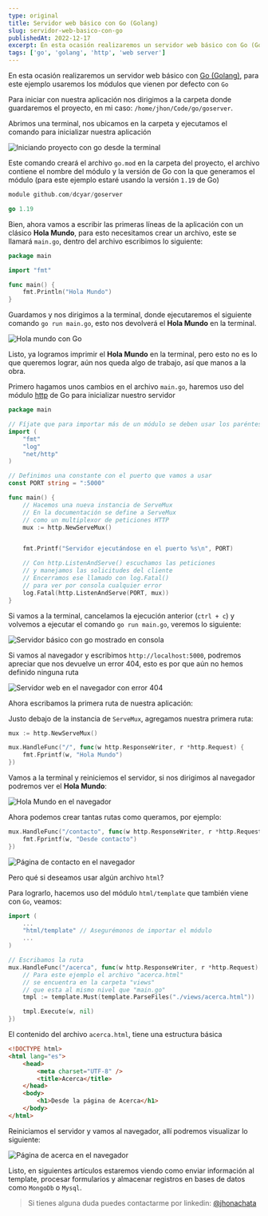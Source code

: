 ```yaml
---
type: original
title: Servidor web básico con Go (Golang)
slug: servidor-web-basico-con-go
publishedAt: 2022-12-17
excerpt: En esta ocasión realizaremos un servidor web básico con Go (Golang), para este ejemplo usaremos los módulos que vienen por defecto con Go
tags: ['go', 'golang', 'http', 'web server']
---
```


En esta ocasión realizaremos un servidor web básico con <a href="https://go.dev/" target="_blank">Go (Golang)</a>, para este ejemplo usaremos los módulos que vienen por defecto con `Go`

Para iniciar con nuestra aplicación nos dirigimos a la carpeta donde guardaremos el proyecto, en mi caso: `/home/jhon/Code/go/goserver`.

Abrimos una terminal, nos ubicamos en la carpeta y ejecutamos el comando para inicializar nuestra aplicación

![Iniciando proyecto con go desde la terminal](/images/go-crud-mongodb/go-mod-init.png)

Este comando creará el archivo `go.mod` en la carpeta del proyecto, el archivo contiene el nombre del módulo y la versión de Go con la que generamos el módulo (para este ejemplo estaré usando la versión `1.19` de Go)

```go
module github.com/dcyar/goserver

go 1.19
```

Bien, ahora vamos a escribir las primeras líneas de la aplicación con un clásico **Hola Mundo**, para esto necesitamos crear un archivo, este se llamará `main.go`, dentro del archivo escribimos lo siguiente:

```go
package main

import "fmt"

func main() {
    fmt.Println("Hola Mundo")
}
```

Guardamos y nos dirigimos a la terminal, donde ejecutaremos el siguiente comando `go run main.go`, esto nos devolverá el **Hola Mundo** en la terminal.

![Hola mundo con Go](/images/go-crud-mongodb/hola-mundo.png)

Listo, ya logramos imprimir el **Hola Mundo** en la terminal, pero esto no es lo que queremos lograr, aún nos queda algo de trabajo, así que manos a la obra.

Primero hagamos unos cambios en el archivo `main.go`, haremos uso del módulo <a href="https://pkg.go.dev/net/http" target="_blank">http</a> de Go para inicializar nuestro servidor

```go
package main

// Fíjate que para importar más de un módulo se deben usar los paréntesis
import (
	"fmt"
	"log"
	"net/http"
)

// Definimos una constante con el puerto que vamos a usar
const PORT string = ":5000"

func main() {
    // Hacemos una nueva instancia de ServeMux
    // En la documentación se define a ServeMux
    // como un multiplexor de peticiones HTTP
	mux := http.NewServeMux()


	fmt.Printf("Servidor ejecutándose en el puerto %s\n", PORT)

	// Con http.ListenAndServe() escuchamos las peticiones
	// y manejamos las solicitudes del cliente
	// Encerramos ese llamado con log.Fatal()
	// para ver por consola cualquier error
	log.Fatal(http.ListenAndServe(PORT, mux))
}
```

Si vamos a la terminal, cancelamos la ejecución anterior (`ctrl + c`) y volvemos a ejecutar el comando `go run main.go`, veremos lo siguiente:

![Servidor básico con go mostrado en consola](/images/go-crud-mongodb/basic-http.png)

Si vamos al navegador y escribimos `http://localhost:5000`, podremos apreciar que nos devuelve un error 404, esto es por que aún no hemos definido ninguna ruta

![Servidor web en el navegador con error 404](/images/go-crud-mongodb/basic-http-web.png)

Ahora escribamos la primera ruta de nuestra aplicación:

Justo debajo de la instancia de `ServeMux`, agregamos nuestra primera ruta:

```go
mux := http.NewServeMux()

mux.HandleFunc("/", func(w http.ResponseWriter, r *http.Request) {
    fmt.Fprintf(w, "Hola Mundo")
})
```

Vamos a la terminal y reiniciemos el servidor, si nos dirigimos al navegador podremos ver el **Hola Mundo**:

![Hola Mundo en el navegador](/images/go-crud-mongodb/hola-mundo-web.png)

Ahora podemos crear tantas rutas como queramos, por ejemplo:

```go
mux.HandleFunc("/contacto", func(w http.ResponseWriter, r *http.Request) {
    fmt.Fprintf(w, "Desde contacto")
})
```

![Página de contacto en el navegador](/images/go-crud-mongodb/contacto-web.png)

Pero qué si deseamos usar algún archivo `html`?

Para lograrlo, hacemos uso del módulo `html/template` que también viene con `Go`, veamos:

```go
import (
	...
	"html/template" // Asegurémonos de importar el módulo
	...
)
```

```go
// Escribamos la ruta
mux.HandleFunc("/acerca", func(w http.ResponseWriter, r *http.Request) {
    // Para este ejemplo el archivo "acerca.html"
    // se encuentra en la carpeta "views"
    // que esta al mismo nivel que "main.go"
    tmpl := template.Must(template.ParseFiles("./views/acerca.html"))

    tmpl.Execute(w, nil)
})
```

El contenido del archivo `acerca.html`, tiene una estructura básica

```html
<!DOCTYPE html>
<html lang="es">
    <head>
        <meta charset="UTF-8" />
        <title>Acerca</title>
    </head>
    <body>
        <h1>Desde la página de Acerca</h1>
    </body>
</html>
```

Reiniciamos el servidor y vamos al navegador, allí podremos visualizar lo siguiente:

![Página de acerca en el navegador](/images/go-crud-mongodb/acerca-web.png)

Listo, en siguientes artículos estaremos viendo como enviar información al template, procesar formularios y almacenar registros en bases de datos como `MongoDb` o `Mysql`.

> Si tienes alguna duda puedes contactarme por linkedin: <a href="https://www.linkedin.com/in/jhonachata/" target="_blank">@jhonachata</a>
